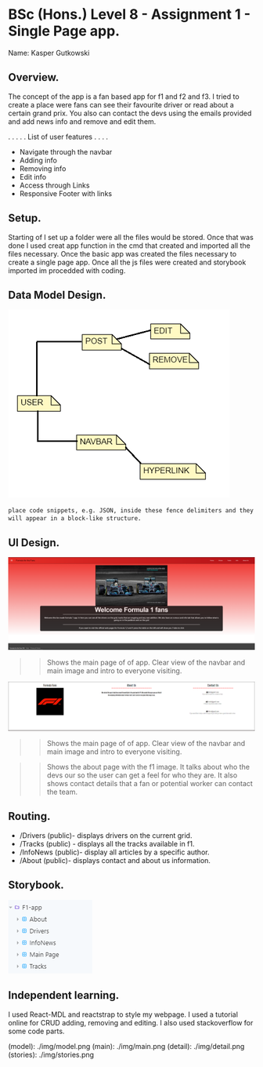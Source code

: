 # BSc (Hons.) Level 8 - Assignment 1 - Single Page app.

Name: Kasper Gutkowski

## Overview.

The concept of the app is a fan based app for f1 and f2 and f3. I tried to create a place were fans can see their
favourite driver or read about a certain grand prix. You also can contact the devs using the emails provided and add news info 
and remove and edit them.

. . . . . List of user features  . . . .

- Navigate through the navbar
- Adding info
- Removing info
- Edit info
- Access through Links
- Responsive Footer with links

## Setup.

Starting of I set up a folder were all the files would be stored. Once that was done I used creat app function in the cmd
that created and imported all the files necessary. Once the basic app was created the files necessary to create a single page app.
Once all the js files were created and storybook imported im procedded with coding.


## Data Model Design.

![Screenshot](./img/model.png)

~~~
place code snippets, e.g. JSON, inside these fence delimiters and they will appear in a block-like structure.
~~~
## UI Design.

![Screenshot](./img/main.png)

>> Shows the main page of of app. Clear view of the navbar and main image and intro to everyone visiting.

![Screenshot](./img/detail.png)


>> Shows the main page of of app. Clear view of the navbar and main image and intro to everyone visiting.

>> Shows the about page with the f1 image. It talks about who the devs our so the user can get a feel for who they are. It also shows contact details that a fan or potential worker can contact the team.

## Routing.

- /Drivers (public)- displays drivers on the current grid.
- /Tracks (public) - displays all the tracks available in f1.
- /InfoNews (public)- display all articles by a specific author.
- /About (public)- displays contact and about us information.

## Storybook.

![Screenshot](./img/stories.png)

## Independent learning.

I used React-MDL and reactstrap to style my webpage. I used a tutorial online for CRUD adding, removing and editing. I also used stackoverflow for some code parts.

(model): ./img/model.png
(main): ./img/main.png
(detail): ./img/detail.png
(stories): ./img/stories.png

